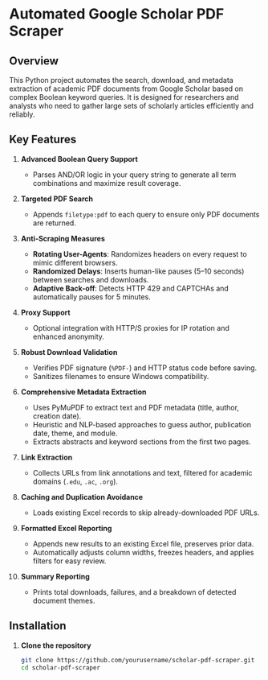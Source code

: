 # Automated Google Scholar PDF Scraper

## Overview

This Python project automates the search, download, and metadata extraction of academic PDF documents from Google Scholar based on complex Boolean keyword queries. It is designed for researchers and analysts who need to gather large sets of scholarly articles efficiently and reliably.

## Key Features

1. **Advanced Boolean Query Support**  
   - Parses AND/OR logic in your query string to generate all term combinations and maximize result coverage.

2. **Targeted PDF Search**  
   - Appends `filetype:pdf` to each query to ensure only PDF documents are returned.

3. **Anti-Scraping Measures**  
   - **Rotating User-Agents**: Randomizes headers on every request to mimic different browsers.  
   - **Randomized Delays**: Inserts human-like pauses (5–10 seconds) between searches and downloads.  
   - **Adaptive Back-off**: Detects HTTP 429 and CAPTCHAs and automatically pauses for 5 minutes.

4. **Proxy Support**  
   - Optional integration with HTTP/S proxies for IP rotation and enhanced anonymity.

5. **Robust Download Validation**  
   - Verifies PDF signature (`%PDF-`) and HTTP status code before saving.  
   - Sanitizes filenames to ensure Windows compatibility.

6. **Comprehensive Metadata Extraction**  
   - Uses PyMuPDF to extract text and PDF metadata (title, author, creation date).  
   - Heuristic and NLP-based approaches to guess author, publication date, theme, and module.  
   - Extracts abstracts and keyword sections from the first two pages.

7. **Link Extraction**  
   - Collects URLs from link annotations and text, filtered for academic domains (`.edu`, `.ac`, `.org`).

8. **Caching and Duplication Avoidance**  
   - Loads existing Excel records to skip already-downloaded PDF URLs.

9. **Formatted Excel Reporting**  
   - Appends new results to an existing Excel file, preserves prior data.  
   - Automatically adjusts column widths, freezes headers, and applies filters for easy review.

10. **Summary Reporting**  
    - Prints total downloads, failures, and a breakdown of detected document themes.

## Installation

1. **Clone the repository**  
   ```bash
   git clone https://github.com/yourusername/scholar-pdf-scraper.git
   cd scholar-pdf-scraper
